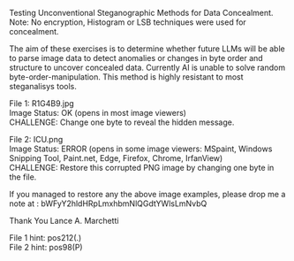 Testing Unconventional Steganographic Methods for Data Concealment.
Note: No encryption, Histogram or LSB techniques were used for concealment.

The aim of these exercises is to determine whether future LLMs will be able to parse image data to detect anomalies or changes in byte order and structure to uncover concealed data. Currently AI is unable to solve random byte-order-manipulation.
This method is highly resistant to most steganalisys tools.
	
File 1:    R1G4B9.jpg   
  Image Status: OK   (opens in most image viewers)  
  CHALLENGE: Change one byte to reveal the hidden message.

	
File 2:    ICU.png  
  Image Status: ERROR (opens in some image viewers: MSpaint, Windows Snipping Tool, Paint.net, Edge, Firefox, Chrome, IrfanView)  
  CHALLENGE:  Restore this corrupted PNG image by changing one byte in the file. 
	


	
 If you managed to restore any the above image examples, please drop me a note at : bWFyY2hldHRpLmxhbmNlQGdtYWlsLmNvbQ

Thank You
Lance A. Marchetti


File 1 hint:   pos212(.)   
File 2 hint:   pos98(P)  
















































































































































